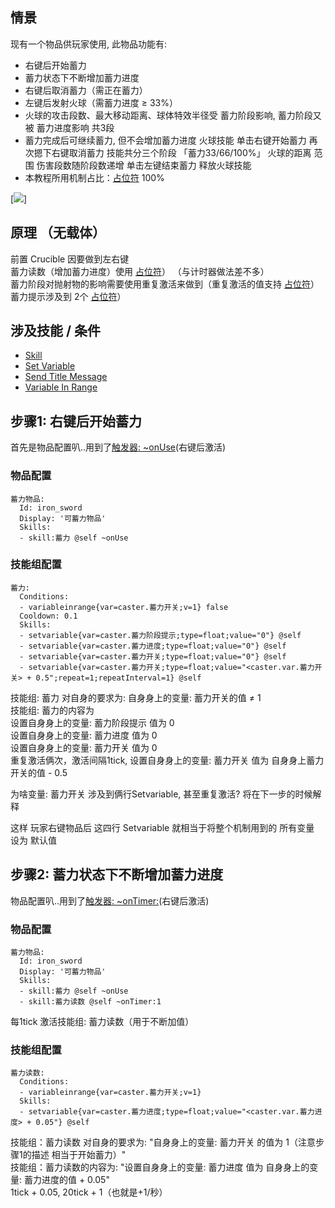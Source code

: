 情景
------
现有一个物品供玩家使用, 此物品功能有:
- 右键后开始蓄力
- 蓄力状态下不断增加蓄力进度
- 右键后取消蓄力（需正在蓄力）
- 左键后发射火球（需蓄力进度 ≥ 33%）
- 火球的攻击段数、最大移动距离、球体特效半径受 蓄力阶段影响, 蓄力阶段又被 蓄力进度影响 共3段
- 蓄力完成后可继续蓄力, 但不会增加蓄力进度
火球技能
单击右键开始蓄力
再次摁下右键取消蓄力
技能共分三个阶段
「蓄力33/66/100%」
火球的距离 范围 伤害段数随阶段数递增
单击左键结束蓄力 释放火球技能
- 本教程所用机制占比：[占位符](/技能/占位符) 100%

[![](https://s20.directupload.net/images/210824/69h2je2m.gif)]

原理 （无载体）
------

前置 Crucible 因要做到左右键  
蓄力读数（增加蓄力进度）使用 [占位符](/技能/占位符)） （与计时器做法差不多）  
蓄力阶段对抛射物的影响需要使用重复激活来做到（重复激活的值支持 [占位符](/技能/占位符)）  
蓄力提示涉及到 2个 [占位符](/技能/占位符)） 


涉及技能 / 条件
------

- [Skill](/技能/列表/skill)
- [Set Variable](/技能/列表/setvariable)
- [Send Title Message](/技能/列表/sendtitlemessage)
- [Variable In Range](/条件/variableinrange)

步骤1: 右键后开始蓄力
------

首先是物品配置叭..用到了[触发器: ~onUse](/技能/触发器)(右键后激活)

### 物品配置

    蓄力物品:
      Id: iron_sword
      Display: '可蓄力物品'
      Skills:
      - skill:蓄力 @self ~onUse

### 技能组配置

    蓄力:
      Conditions:
      - variableinrange{var=caster.蓄力开关;v=1} false
      Cooldown: 0.1
      Skills:
      - setvariable{var=caster.蓄力阶段提示;type=float;value="0"} @self
      - setvariable{var=caster.蓄力进度;type=float;value="0"} @self
      - setvariable{var=caster.蓄力开关;type=float;value="0"} @self
      - setvariable{var=caster.蓄力开关;type=float;value="<caster.var.蓄力开关> + 0.5";repeat=1;repeatInterval=1} @self

技能组: 蓄力 对自身的要求为: 自身身上的变量: 蓄力开关的值 ≠ 1  
技能组: 蓄力的内容为  
设置自身身上的变量: 蓄力阶段提示 值为 0  
设置自身身上的变量: 蓄力进度 值为 0  
设置自身身上的变量: 蓄力开关 值为 0  
重复激活俩次，激活间隔1tick, 设置自身身上的变量: 蓄力开关 值为 自身身上蓄力开关的值 - 0.5  
 
为啥变量: 蓄力开关 涉及到俩行Setvariable, 甚至重复激活? 将在下一步的时候解释

这样 玩家右键物品后 这四行 Setvariable 就相当于将整个机制用到的 所有变量 设为 默认值

步骤2: 蓄力状态下不断增加蓄力进度
-------------

物品配置叭..用到了[触发器: ~onTimer:](/技能/触发器)(右键后激活)

### 物品配置

    蓄力物品:
      Id: iron_sword
      Display: '可蓄力物品'
      Skills:
      - skill:蓄力 @self ~onUse
      - skill:蓄力读数 @self ~onTimer:1

每1tick 激活技能组: 蓄力读数（用于不断加值）

### 技能组配置

    蓄力读数:
      Conditions:
      - variableinrange{var=caster.蓄力开关;v=1}
      Skills:
      - setvariable{var=caster.蓄力进度;type=float;value="<caster.var.蓄力进度> + 0.05"} @self

技能组：蓄力读数 对自身的要求为: "自身身上的变量: 蓄力开关 的值为 1（注意步骤1的描述 相当于开始蓄力）"  
技能组：蓄力读数的内容为: "设置自身身上的变量: 蓄力进度 值为 自身身上的变量: 蓄力进度的值 + 0.05"  
1tick + 0.05, 20tick + 1（也就是+1/秒）